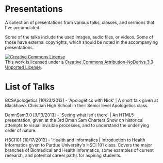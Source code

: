 Presentations
=====

A collection of presentations from various talks, classes, and sermons
that I've accumulated.

Some of the talks include the used images, audio files, or videos. Some
of those have external copyrights, which should be noted in the
accompanying presentations.

<a rel="license" href="http://creativecommons.org/licenses/by-nd/3.0/deed.en_US"><img alt="Creative Commons License" style="border-width:0" src="http://i.creativecommons.org/l/by-nd/3.0/88x31.png" /></a><br />This work is licensed under a <a rel="license" href="http://creativecommons.org/licenses/by-nd/3.0/deed.en_US">Creative Commons Attribution-NoDerivs 3.0 Unported License</a>.

List of Talks
====

BCSApologetics [10/23/2013] - 'Apologetics with Nick' | A short talk given at
Blackhawk Christian High School in their Senior level
Apologetics class.

DamnSam3.0 [9/13/2013] - 'Seeing what isn't there' | An HTML5
presentation, given at the 3rd Dman Sam Charters Show on historical attempts to visual invisible processes, and to understand the underlying order of nature.

HSCI101 [10/17/2013] - 'Health and Informatics | Introduction to Health
Informatics given to Purdue University's HSCI 101 class. Covers the
major branches of Biomedical and Health Informatics, some examples of
current research, and potential career paths for aspiring students.
